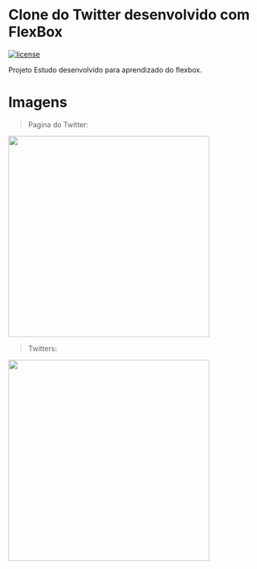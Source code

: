 # Clone do Twitter desenvolvido com FlexBox 
[![license](https://img.shields.io/github/license/mashape/apistatus.svg)](https://opensource.org/licenses/MIT)

Projeto Estudo desenvolvido para aprendizado do flexbox.

# Imagens

> Pagina do Twitter:
<img src="https://github.com/JoanesMiranda/twitter-flexbox/imagens/blob/master/pagina_twitter.png" width="400" />

> Twitters:
<img src="https://github.com/JoanesMiranda/twitter-flexbox/imagens/blob/master/twitters.png" width="400" />
